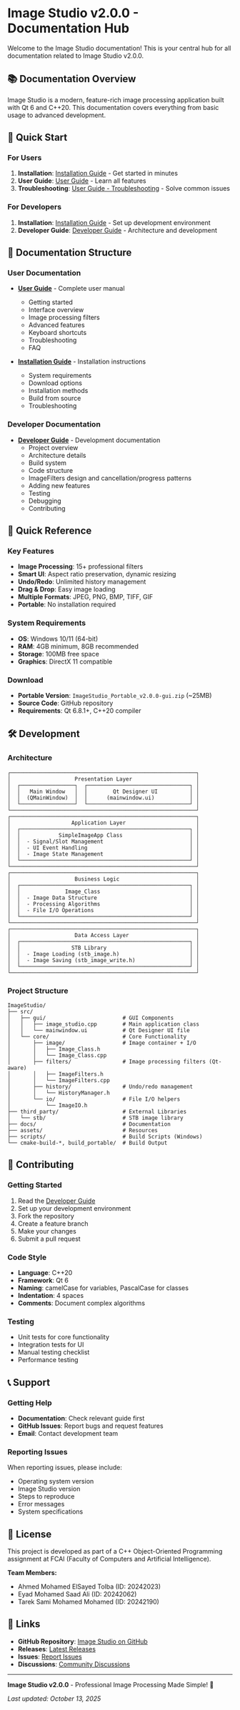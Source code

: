# Image Studio v2.0.0 - Documentation Hub

Welcome to the Image Studio documentation! This is your central hub for all documentation related to Image Studio v2.0.0.

## 📚 Documentation Overview

Image Studio is a modern, feature-rich image processing application built with Qt 6 and C++20. This documentation covers everything from basic usage to advanced development.

## 🚀 Quick Start

### For Users
1. **Installation**: [Installation Guide](INSTALLATION.md) - Get started in minutes
2. **User Guide**: [User Guide](USER_GUIDE.md) - Learn all features
3. **Troubleshooting**: [User Guide - Troubleshooting](USER_GUIDE.md#troubleshooting) - Solve common issues

### For Developers
1. **Installation**: [Installation Guide](INSTALLATION.md) - Set up development environment
2. **Developer Guide**: [Developer Guide](DEVELOPER_GUIDE.md) - Architecture and development

## 📖 Documentation Structure

### User Documentation
- **[User Guide](USER_GUIDE.md)** - Complete user manual
  - Getting started
  - Interface overview
  - Image processing filters
  - Advanced features
  - Keyboard shortcuts
  - Troubleshooting
  - FAQ

- **[Installation Guide](INSTALLATION.md)** - Installation instructions
  - System requirements
  - Download options
  - Installation methods
  - Build from source
  - Troubleshooting

### Developer Documentation
- **[Developer Guide](DEVELOPER_GUIDE.md)** - Development documentation
  - Project overview
  - Architecture details
  - Build system
  - Code structure
  - ImageFilters design and cancellation/progress patterns
  - Adding new features
  - Testing
  - Debugging
  - Contributing

## 🎯 Quick Reference

### Key Features
- **Image Processing**: 15+ professional filters
- **Smart UI**: Aspect ratio preservation, dynamic resizing
- **Undo/Redo**: Unlimited history management
- **Drag & Drop**: Easy image loading
- **Multiple Formats**: JPEG, PNG, BMP, TIFF, GIF
- **Portable**: No installation required

### System Requirements
- **OS**: Windows 10/11 (64-bit)
- **RAM**: 4GB minimum, 8GB recommended
- **Storage**: 100MB free space
- **Graphics**: DirectX 11 compatible

### Download
- **Portable Version**: `ImageStudio_Portable_v2.0.0-gui.zip` (~25MB)
- **Source Code**: GitHub repository
- **Requirements**: Qt 6.8.1+, C++20 compiler

## 🛠️ Development

### Architecture
```
┌──────────────────────────────────────────────────────────┐
│                    Presentation Layer                    │
│  ┌─────────────────┐  ┌────────────────────────────────┐ │
│  │   Main Window   │  │        Qt Designer UI          │ │
│  │  (QMainWindow)  │  │      (mainwindow.ui)           │ │
│  └─────────────────┘  └────────────────────────────────┘ │
└──────────────────────────────────────────────────────────┘
┌──────────────────────────────────────────────────────────┐
│                   Application Layer                      │
│  ┌─────────────────────────────────────────────────────┐ │
│  │            SimpleImageApp Class                     │ │
│  │  - Signal/Slot Management                           │ │
│  │  - UI Event Handling                                │ │
│  │  - Image State Management                           │ │
│  └─────────────────────────────────────────────────────┘ │
└──────────────────────────────────────────────────────────┘
┌──────────────────────────────────────────────────────────┐
│                    Business Logic                        │
│  ┌─────────────────────────────────────────────────────┐ │
│  │              Image_Class                            │ │
│  │  - Image Data Structure                             │ │
│  │  - Processing Algorithms                            │ │
│  │  - File I/O Operations                              │ │
│  └─────────────────────────────────────────────────────┘ │
└──────────────────────────────────────────────────────────┘
┌──────────────────────────────────────────────────────────┐
│                    Data Access Layer                     │
│  ┌─────────────────────────────────────────────────────┐ │
│  │                STB Library                          │ │
│  │  - Image Loading (stb_image.h)                      │ │
│  │  - Image Saving (stb_image_write.h)                 │ │
│  └─────────────────────────────────────────────────────┘ │
└──────────────────────────────────────────────────────────┘
```

### Project Structure
```
ImageStudio/
├── src/
│   ├── gui/                        # GUI Components
│   │   ├── image_studio.cpp        # Main application class
│   │   └── mainwindow.ui           # Qt Designer UI file
│   └── core/                       # Core Functionality
│       ├── image/                  # Image container + I/O
│       │   ├── Image_Class.h
│       │   └── Image_Class.cpp
│       ├── filters/                # Image processing filters (Qt-aware)
│       │   ├── ImageFilters.h
│       │   └── ImageFilters.cpp
│       ├── history/                # Undo/redo management
│       │   └── HistoryManager.h
│       └── io/                     # File I/O helpers
│           └── ImageIO.h
├── third_party/                    # External Libraries
│   └── stb/                        # STB image library
├── docs/                           # Documentation
├── assets/                         # Resources
├── scripts/                        # Build Scripts (Windows)
└── cmake-build-*, build_portable/  # Build Output
```

## 🤝 Contributing

### Getting Started
1. Read the [Developer Guide](DEVELOPER_GUIDE.md)
2. Set up your development environment
3. Fork the repository
4. Create a feature branch
5. Make your changes
6. Submit a pull request

### Code Style
- **Language**: C++20
- **Framework**: Qt 6
- **Naming**: camelCase for variables, PascalCase for classes
- **Indentation**: 4 spaces
- **Comments**: Document complex algorithms

### Testing
- Unit tests for core functionality
- Integration tests for UI
- Manual testing checklist
- Performance testing

## 📞 Support

### Getting Help
- **Documentation**: Check relevant guide first
- **GitHub Issues**: Report bugs and request features
- **Email**: Contact development team

### Reporting Issues
When reporting issues, please include:
- Operating system version
- Image Studio version
- Steps to reproduce
- Error messages
- System specifications

## 📄 License

This project is developed as part of a C++ Object-Oriented Programming assignment at FCAI (Faculty of Computers and Artificial Intelligence).

**Team Members:**
- Ahmed Mohamed ElSayed Tolba (ID: 20242023)
- Eyad Mohamed Saad Ali (ID: 20242062)
- Tarek Sami Mohamed Mohamed (ID: 20242190)

## 🔗 Links

- **GitHub Repository**: [Image Studio on GitHub](https://github.com/Eyad-Sharkawy/FCAI-OPP-Assignment-1-Image-Processing)
- **Releases**: [Latest Releases](https://github.com/Eyad-Sharkawy/FCAI-OPP-Assignment-1-Image-Processing/releases)
- **Issues**: [Report Issues](https://github.com/Eyad-Sharkawy/FCAI-OPP-Assignment-1-Image-Processing/issues)
- **Discussions**: [Community Discussions](https://github.com/Eyad-Sharkawy/FCAI-OPP-Assignment-1-Image-Processing/discussions)

---

**Image Studio v2.0.0** - Professional Image Processing Made Simple! 🎨

*Last updated: October 13, 2025*